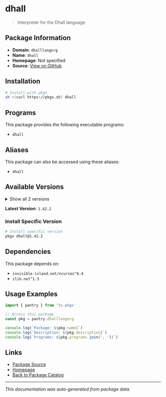 # dhall

> Interpreter for the Dhall language

## Package Information

- **Domain**: `dhalllangorg`
- **Name**: `dhall`
- **Homepage**: Not specified
- **Source**: [View on GitHub](https://github.com/pkgxdev/pantry/tree/main/projects/dhall-lang.org/package.yml)

## Installation

```bash
# Install with pkgx
sh <(curl https://pkgx.sh) dhall
```

## Programs

This package provides the following executable programs:

- `dhall`

## Aliases

This package can also be accessed using these aliases:

- `dhall`

## Available Versions

<details>
<summary>Show all 2 versions</summary>

- `1.42.2`, `1.42.1`

</details>

**Latest Version**: `1.42.2`

### Install Specific Version

```bash
# Install specific version
pkgx dhall@1.42.2
```

## Dependencies

This package depends on:

- `invisible-island.net/ncurses^6.4`
- `zlib.net^1.3`

## Usage Examples

```typescript
import { pantry } from 'ts-pkgx'

// Access this package
const pkg = pantry.dhalllangorg

console.log(`Package: ${pkg.name}`)
console.log(`Description: ${pkg.description}`)
console.log(`Programs: ${pkg.programs.join(', ')}`)
```

## Links

- [Package Source](https://github.com/pkgxdev/pantry/tree/main/projects/dhall-lang.org/package.yml)
- [Homepage](#)
- [Back to Package Catalog](../package-catalog.md)

---

*This documentation was auto-generated from package data.*
